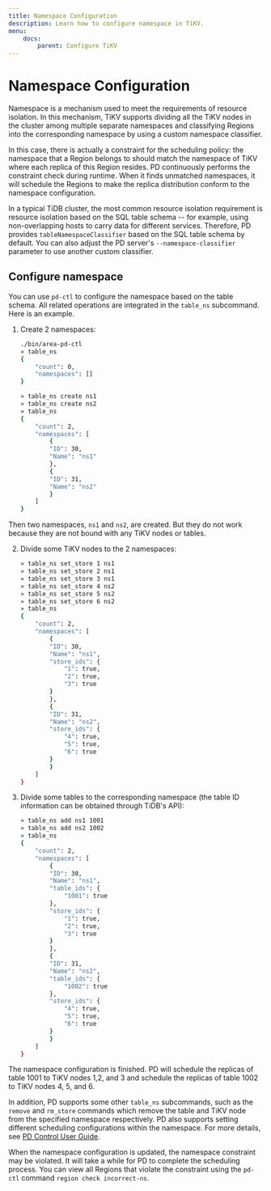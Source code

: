 ```yaml
---
title: Namespace Configuration
description: Learn how to configure namespace in TiKV.
menu:
    docs:
        parent: Configure TiKV
---
```


# Namespace Configuration

Namespace is a mechanism used to meet the requirements of resource isolation. In this mechanism, TiKV supports dividing all the TiKV nodes in the cluster among multiple separate namespaces and classifying Regions into the corresponding namespace by using a custom namespace classifier.

In this case, there is actually a constraint for the scheduling policy: the namespace that a Region belongs to should match the namespace of TiKV where each replica of this Region resides. PD continuously performs the constraint check during runtime. When it finds unmatched namespaces, it will schedule the Regions to make the replica distribution conform to the namespace configuration.

In a typical TiDB cluster, the most common resource isolation requirement is resource isolation based on the SQL table schema -- for example, using non-overlapping hosts to carry data for different services. Therefore, PD provides `tableNamespaceClassifier` based on the SQL table schema by default. You can also adjust the PD server's `--namespace-classifier` parameter to use another custom classifier.

## Configure namespace

You can use `pd-ctl` to configure the namespace based on the table schema. All related operations are integrated in the `table_ns` subcommand. Here is an example.

1. Create 2 namespaces:

    ```bash
    ./bin/area-pd-ctl
    » table_ns
    {
        "count": 0,
        "namespaces": []
    }

    » table_ns create ns1
    » table_ns create ns2
    » table_ns
    {
        "count": 2,
        "namespaces": [
            {
            "ID": 30,
            "Name": "ns1"
            },
            {
            "ID": 31,
            "Name": "ns2"
            }
        ]
    }
    ```

Then two namespaces, `ns1` and `ns2`, are created. But they do not work because they are not bound with any TiKV nodes or tables.

2. Divide some TiKV nodes to the 2 namespaces:

    ```bash
    » table_ns set_store 1 ns1
    » table_ns set_store 2 ns1
    » table_ns set_store 3 ns1
    » table_ns set_store 4 ns2
    » table_ns set_store 5 ns2
    » table_ns set_store 6 ns2
    » table_ns
    {
        "count": 2,
        "namespaces": [
            {
            "ID": 30,
            "Name": "ns1",
            "store_ids": {
                "1": true,
                "2": true,
                "3": true
            }
            },
            {
            "ID": 31,
            "Name": "ns2",
            "store_ids": {
                "4": true,
                "5": true,
                "6": true
            }
            }
        ]
    }
    ```

3. Divide some tables to the corresponding namespace (the table ID information can be obtained through TiDB's API):

    ```bash
    » table_ns add ns1 1001
    » table_ns add ns2 1002
    » table_ns
    {
        "count": 2,
        "namespaces": [
            {
            "ID": 30,
            "Name": "ns1",
            "table_ids": {
                "1001": true
            },
            "store_ids": {
                "1": true,
                "2": true,
                "3": true
            }
            },
            {
            "ID": 31,
            "Name": "ns2",
            "table_ids": {
                "1002": true
            },
            "store_ids": {
                "4": true,
                "5": true,
                "6": true
            }
            }
        ]
    }
    ```

The namespace configuration is finished. PD will schedule the replicas of table 1001 to TiKV nodes 1,2, and 3 and schedule the replicas of table 1002 to TiKV nodes 4, 5, and 6.

In addition, PD supports some other `table_ns` subcommands, such as the `remove` and `rm_store` commands which remove the table and TiKV node from the specified namespace respectively. PD also supports setting different scheduling configurations within the namespace. For more details, see [PD Control User Guide](../../reference/tools/pd-control.md).

When the namespace configuration is updated, the namespace constraint may be violated. It will take a while for PD to complete the scheduling process. You can view all Regions that violate the constraint using the `pd-ctl` command `region check incorrect-ns`.
